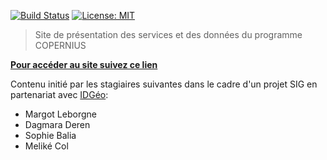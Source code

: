 [![Build Status](https://travis-ci.com/weacast/weacast-docs.png?branch=master)](https://travis-ci.com/weacast/weacast-docs)
[![License: MIT](https://img.shields.io/badge/License-MIT-yellow.svg)](https://opensource.org/licenses/MIT)

> Site de présentation des services et des données du programme COPERNIUS

[**Pour accéder au site suivez ce lien**](https://kalisio.github.io/kopernicus)

Contenu initié par les stagiaires suivantes dans le cadre d'un projet SIG en partenariat avec [IDGéo](https://www.idgeo.fr/formation/methodes-et-techniques-des-sig/):
* Margot Leborgne
* Dagmara Deren
* Sophie Balia
* Meliké Col
